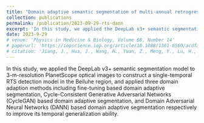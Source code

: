 ```yaml
---
title: "Domain adaptive semantic segmentation of multi-annual retrogressive thaw slumps."
collection: publications
permalink: /publication/2023-09-29-rts-dann
excerpt: 'In this study, we applied the DeepLab v3+ semantic segmentation model to 3m-resolution PlanetScope optical images to construct a single-temporal RTS detection model in the Beiluhe region, and applied three domain adaption methods including fine-tuning based domain adaptive segmentation, Cycle-Consistent Generative Adversarial Networks (CycleGAN) based domain adaptive segmentation, and Domain Adversarial Neural Networks (DANN) based domain adaptive segmentation respectively to improve its temporal generalization ability.'
date: 2023-9-29
# venue: 'Physics in Medicine & Biology, Volume 68, Number 14'
# paperurl: 'https://iopscience.iop.org/article/10.1088/1361-6560/acdfaf'
# citation: 'Jiang, J., Hua, J., Wang, H., Yuan, Z., Meng, Y., Lu, H., ... & Tai, Y. C. (2023). &quot;A virtual-pinhole PET device for improving contrast recovery and enhancing lesion detectability of a one-meter-long PET scanner: a simulation study.&quot; <i>Physics in Medicine and Biology.</i>. 68(14).'
---
```

In this study, we applied the DeepLab v3+ semantic segmentation model to 3-m-resolution PlanetScope optical images to construct a single-temporal RTS detection model in the Beiluhe region, and applied three domain adaption methods including fine-tuning based domain adaptive segmentation, Cycle-Consistent Generative Adversarial Networks (CycleGAN) based domain adaptive segmentation, and Domain Adversarial Neural Networks (DANN) based domain adaptive segmentation respectively to improve its temporal generalization ability.

<!-- [Download paper here](http://haoyulu1022.github.io/files/Jiang_2023_Phys._Med._Biol._68_145011.pdf) -->
